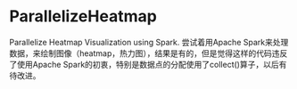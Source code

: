 # ParallelizeHeatmap
Parallelize Heatmap Visualization using Spark.
尝试着用Apache Spark来处理数据，来绘制图像（heatmap，热力图），结果是有的，但是觉得这样的代码违反了使用Apache Spark的初衷，特别是数据点的分配使用了collect()算子，以后有待改进。
